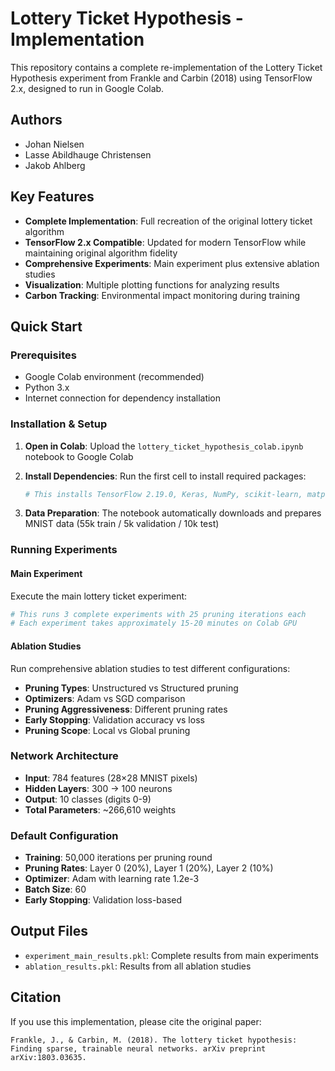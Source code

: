 # Lottery Ticket Hypothesis - Implementation

This repository contains a complete re-implementation of the Lottery Ticket Hypothesis experiment from Frankle and Carbin (2018) using TensorFlow 2.x, designed to run in Google Colab.

## Authors
- Johan Nielsen
- Lasse Abildhauge Christensen  
- Jakob Ahlberg

## Key Features

- **Complete Implementation**: Full recreation of the original lottery ticket algorithm
- **TensorFlow 2.x Compatible**: Updated for modern TensorFlow while maintaining original algorithm fidelity
- **Comprehensive Experiments**: Main experiment plus extensive ablation studies
- **Visualization**: Multiple plotting functions for analyzing results
- **Carbon Tracking**: Environmental impact monitoring during training

## Quick Start

### Prerequisites
- Google Colab environment (recommended)
- Python 3.x
- Internet connection for dependency installation

### Installation & Setup

1. **Open in Colab**: Upload the `lottery_ticket_hypothesis_colab.ipynb` notebook to Google Colab

2. **Install Dependencies**: Run the first cell to install required packages:
   ```python
   # This installs TensorFlow 2.19.0, Keras, NumPy, scikit-learn, matplotlib, and carbontracker
   ```

3. **Data Preparation**: The notebook automatically downloads and prepares MNIST data (55k train / 5k validation / 10k test)

### Running Experiments

#### Main Experiment
Execute the main lottery ticket experiment:
```python
# This runs 3 complete experiments with 25 pruning iterations each
# Each experiment takes approximately 15-20 minutes on Colab GPU
```

#### Ablation Studies
Run comprehensive ablation studies to test different configurations:
- **Pruning Types**: Unstructured vs Structured pruning
- **Optimizers**: Adam vs SGD comparison  
- **Pruning Aggressiveness**: Different pruning rates
- **Early Stopping**: Validation accuracy vs loss
- **Pruning Scope**: Local vs Global pruning


### Network Architecture

- **Input**: 784 features (28×28 MNIST pixels)
- **Hidden Layers**: 300 → 100 neurons
- **Output**: 10 classes (digits 0-9)
- **Total Parameters**: ~266,610 weights

### Default Configuration

- **Training**: 50,000 iterations per pruning round
- **Pruning Rates**: Layer 0 (20%), Layer 1 (20%), Layer 2 (10%)
- **Optimizer**: Adam with learning rate 1.2e-3
- **Batch Size**: 60
- **Early Stopping**: Validation loss-based

## Output Files

- `experiment_main_results.pkl`: Complete results from main experiments
- `ablation_results.pkl`: Results from all ablation studies


## Citation

If you use this implementation, please cite the original paper:
```
Frankle, J., & Carbin, M. (2018). The lottery ticket hypothesis: Finding sparse, trainable neural networks. arXiv preprint arXiv:1803.03635.
```
